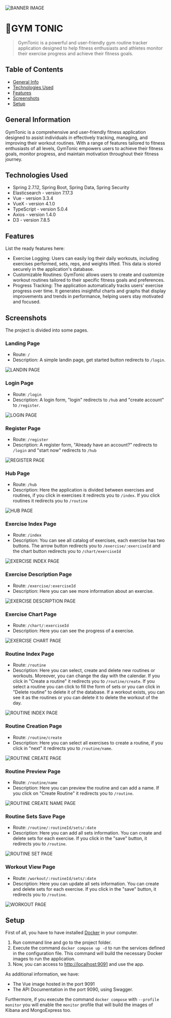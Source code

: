 ![BANNER IMAGE](./readme_images/banner.png)
# :football:GYM TONIC
> GymTonic is a powerful and user-friendly gym routine tracker application designed to help fitness enthusiasts and athletes monitor their exercise progress and achieve their fitness goals.

## Table of Contents
* [General Info](#general-information)
* [Technologies Used](#technologies-used)
* [Features](#features)
* [Screenshots](#screenshots)
* [Setup](#setup)


## General Information
GymTonic is a comprehensive and user-friendly fitness application designed to assist individuals in effectively tracking, managing, and improving their workout routines. With a range of features tailored to fitness enthusiasts of all levels, GymTonic empowers users to achieve their fitness goals, monitor progress, and maintain motivation throughout their fitness journey.


## Technologies Used
- Spring 2.7.12, Spring Boot, Spring Data, Spring Security
- Elasticsearch - version 7.17.3
- Vue - version 3.3.4
- VueX - version 4.1.0
- TypeScript - version 5.0.4
- Axios - version 1.4.0
- D3 - version 7.8.5

## Features
List the ready features here:
- Exercise Logging: Users can easily log their daily workouts, including exercises performed, sets, reps, and weights lifted. This data is stored securely in the application's database.
- Customizable Routines: GymTonic allows users to create and customize workout routines tailored to their specific fitness goals and preferences.
- Progress Tracking: The application automatically tracks users' exercise progress over time. It generates insightful charts and graphs that display improvements and trends in performance, helping users stay motivated and focused.


## Screenshots
The project is divided into some pages.
### Landing Page

- Route: ```/```
- Description: A simple landin page, get started button redirects to ```/login```.

![LANDIN PAGE](./readme_images/landing.png)

### Login Page

- Route: ```/login```
- Description: A login form, "login" redirects to ```/hub``` and "create account" to ```/register```.

![LOGIN PAGE](./readme_images/login.png)
### Register Page

- Route: ```/register```
- Description: A register form, "Already have an account?" redirects to ```/login``` and "start now" redirects to ```/hub```

![REGISTER PAGE](./readme_images/register.png)
### Hub Page

- Route: ```/hub```
- Description: Here the application is divided between exercises and routines, if you click in exercises it redirects you to ```/index```. If you click routines it redirects you to ```/routine```

![HUB PAGE](./readme_images/hub.png)
### Exercise Index Page

- Route: ```/index```
- Description: You can see all catalog of exercises, each exercise has two buttons. The arrow button redirects you to ```/exercise/:exerciseId``` and the chart button redirects you to ```/chart/exerciseId```

![EXERCISE INDEX PAGE](./readme_images/exercise_index.png)
### Exercise Description Page

- Route: ```/exercise/:exerciseId```
- Description: Here you can see more information about an exercise.

![EXERCISE DESCRIPTION PAGE](./readme_images/exercise_description.png)
### Exercise Chart Page

- Route: ```/chart/:exerciseId```
- Description: Here you can see the progress of a exercise.

![EXERCISE CHART PAGE](./readme_images/exercise_chart.png)
### Routine Index Page

- Route: ```/routine```
- Description: Here you can select, create and delete new routines or workouts. Moreover, you can change the day with the calendar. If you click in "Create a routine" it redirects you to ```/routine/create```. If you select a routine you can click to fill the form of sets or you can click in "Delete routine" to delete it of the database. If a workout exists, you can see it as the routines or you can delete it to delete the workout of the day.

![ROUTINE INDEX PAGE](./readme_images/routine_index.png)
### Routine Creation Page

- Route: ```/routine/create```
- Description: Here you can select all exercises to create a routine, if you click in "next" it redirects you to ```/routine/name```.

![ROUTINE CREATE PAGE](./readme_images/routine_create.png)
### Routine Preview Page

- Route: ```/routine/name```
- Description: Here you can preview the routine and can add a name. If you click on "Create Routine" it redirects you to ```/routine```.

![ROUTINE CREATE NAME PAGE](./readme_images/routine_create_name.png)
### Routine Sets Save Page

- Route: ```/routine/:routineId/sets/:date```
- Description: Here you can add all sets information. You can create and delete sets for each exercise. If you click in the "save" button, it redirects you to ```/routine```.

![ROUTINE SET PAGE](./readme_images/routine_set.png)
### Workout View Page

- Route: ```/workout/:routineId/sets/:date```
- Description: Here you can update all sets information. You can create and delete sets for each exercise. If you click in the "save" button, it redirects you to ```/routine```.

![WORKOUT PAGE](./readme_images/workout.png)
<!-- If you have screenshots you'd like to share, include them here. -->


## Setup
First of all, you have to have installed [Docker](https://www.docker.com/products/docker-desktop/) in your computer.

1. Run command line and go to the project folder.
1. Execute the command `docker compose up -d` to run the services defined in the configuration file. This command will build the necessary Docker images to run the application.
1. Now, you can access to [http://localhost:9091](http://localhost:9091) and use the app.

As additional information, we have:
- The Vue image hosted in the port 9091
- The API Documentation in the port 9090, using Swagger.

Furthermore, if you execute the command `docker compose` with `--profile monitor` you will enable the `monitor` profile  that will build the images of Kibana and MongoExpress too.


